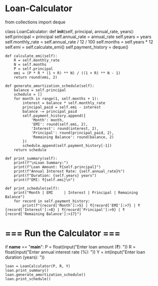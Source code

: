 # Loan-Calculator
from collections import deque

class LoanCalculator:
    def __init__(self, principal, annual_rate, years):
        self.principal = principal
        self.annual_rate = annual_rate
        self.years = years
        self.monthly_rate = self.annual_rate / 12 / 100
        self.months = self.years * 12
        self.emi = self.calculate_emi()
        self.payment_history = deque()

    def calculate_emi(self):
        R = self.monthly_rate
        N = self.months
        P = self.principal
        emi = (P * R * (1 + R) ** N) / ((1 + R) ** N - 1)
        return round(emi, 2)

    def generate_amortization_schedule(self):
        balance = self.principal
        schedule = []
        for month in range(1, self.months + 1):
            interest = balance * self.monthly_rate
            principal_paid = self.emi - interest
            balance -= principal_paid
            self.payment_history.append({
                'Month': month,
                'EMI': round(self.emi, 2),
                'Interest': round(interest, 2),
                'Principal': round(principal_paid, 2),
                'Remaining Balance': round(balance, 2)
            })
            schedule.append(self.payment_history[-1])
        return schedule

    def print_summary(self):
        print(f"\nLoan Summary:")
        print(f"Loan Amount: ₹{self.principal}")
        print(f"Annual Interest Rate: {self.annual_rate}%")
        print(f"Duration: {self.years} years")
        print(f"EMI: ₹{self.emi}\n")

    def print_schedule(self):
        print("Month | EMI     | Interest | Principal | Remaining Balance")
        for record in self.payment_history:
            print(f"{record['Month']:>5} | ₹{record['EMI']:>7} | ₹{record['Interest']:>8} | ₹{record['Principal']:>9} | ₹{record['Remaining Balance']:>17}")

# === Run the Calculator ===
if __name__ == "__main__":
    P = float(input("Enter loan amount (₹): "))
    R = float(input("Enter annual interest rate (%): "))
    Y = int(input("Enter loan duration (years): "))

    loan = LoanCalculator(P, R, Y)
    loan.print_summary()
    loan.generate_amortization_schedule()
    loan.print_schedule()
